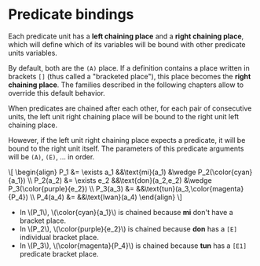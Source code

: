 # Predicate bindings

Each predicate unit has a **left chaining place** and a **right chaining
place**, which will define which of its variables will be bound with other
predicate units variables.

By default, both are the `(A)` place. If a definition contains a place written
in brackets `[]` (thus called a "bracketed place"), this place becomes the
**right chaining place**. The families described in the following chapters allow
to override this default behavior.

When predicates are chained after each other, for each pair of consecutive
units, the left unit right chaining place will be bound to the right unit left
chaining place.

However, if the left unit right chaining place expects a predicate, it will be
bound to the right unit itself. The parameters of this predicate arguments will be
`(A)`, `(E)`, ... in order.

\\[
\begin{align}
    P_1         &= \exists a_1 &&\text{mi}(a_1)         &\wedge P_2(\\color{cyan}{a_1}) \\\\
    P_2(a_2)    &= \exists e_2 &&\text{don}(a_2,e_2)    &\wedge P_3(\\color{purple}{e_2}) \\\\
    P_3(a_3)    &=             &&\text{tun}(a_3,\\color{magenta}{P_4}) \\\\
    P_4(a_4)    &=             &&\text{lwan}(a_4)
\end{align}
\\]

- In \\(P_1\\), \\(\\color{cyan}{a_1}\\) is chained because **mi** don't have a
  bracket  place.
- In \\(P_2\\), \\(\\color{purple}{e_2}\\) is chained because **don** has a
  `[E]` individual bracket place.
- In \\(P_3\\), \\(\\color{magenta}{P_4}\\) is chained because **tun** has a
  `[E1]` predicate bracket place.